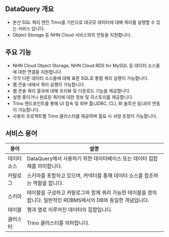 ## DataQuery 개요

* 분산 SQL 쿼리 엔진 Trino를 기반으로 대규모 데이터에 대해 쿼리를 실행할 수 있는 서비스 입니다.
* Object Storage 등 NHN Cloud 서비스와의 연동을 지원합니다.

## 주요 기능

* NHN Cloud Object Storage, NHN Cloud RDS for MySQL 등 데이터 소스들에 대한 연결을 지원합니다.
* 각각 다른 데이터 소스들에 대해 표준 SQL로 통합 쿼리 실행이 가능합니다.
* 웹 콘솔 내에서 쿼리 실행이 가능합니다.
* 웹 콘솔 쿼리 결과에 대해 프리뷰 및 다운로드 기능을 제공합니다.
* 실행 중이거나 완료된 쿼리에 대한 정보 및 히스토리를 제공합니다.
* Trino 엔드포인트를 통해 UI 접속 및 외부 툴(JDBC, CLI, BI 솔루션 등)과의 연동이 가능합니다.
* 사용자 프로젝트별 Trino 클러스터를 제공하며 필요 시 사양 조정이 가능합니다.

## 서비스 용어

| 용어 | 설명 |
| --- | --- |
| 데이터 소스 | DataQuery에서 사용하기 위한 데이터베이스 또는 데이터 집합체를 의미합니다. |
| 카탈로그 | 스키마를 포함하고 있으며, 커넥터를 통해 데이터 소스를 참조하는 역할을 합니다. |
| 스키마 | 테이블을 구성하고 카탈로그와 함께 쿼리 가능한 테이블을 정의합니다. 일반적인 RDBMS에서의 DB와 동일한 개념입니다. |
| 테이블 | 행과 열로 이루어진 데이터의 집합입니다. |
| 클러스터 | Trino 클러스터를 의미합니다. |
